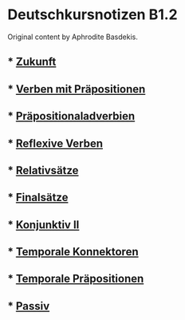 # Deutschkursnotizen  B1.2

Original content by Aphrodite Basdekis.

## * [Zukunft](zukunft.md)

## * [Verben mit Präpositionen](verben-mit-praepositionen.md)

## * [Präpositionaladverbien](praepositionaladverbien.md)

## * [Reflexive Verben](reflexive-verben.md)

## * [Relativsätze](relativesaetze.md)

## * [Finalsätze](final-saetze.md)

## * [Konjunktiv II](konjunktiv_II.md)

## * [Temporale Konnektoren](temporale-konnektoren.md)

## * [Temporale Präpositionen](temporale-praepositionen.md)

## * [Passiv](passiv.md)